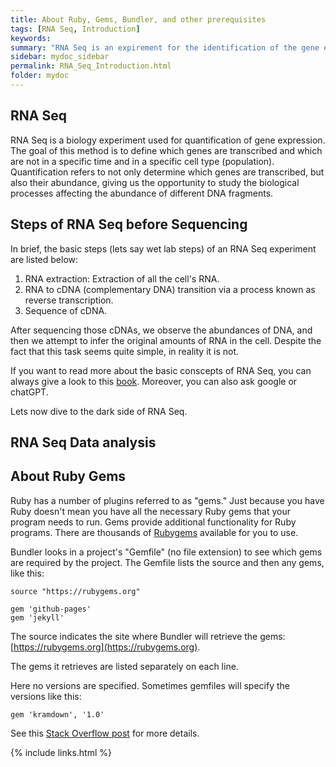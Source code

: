 ```yaml
---
title: About Ruby, Gems, Bundler, and other prerequisites
tags: [RNA Seq, Introduction]
keywords:
summary: "RNA Seq is an expirement for the identification of the gene expression profiles of cells."
sidebar: mydoc_sidebar
permalink: RNA_Seq_Introduction.html
folder: mydoc
---
```


## RNA Seq

RNA Seq is a biology experiment used for quantification of gene expression. The goal of this method is to define which genes are transcribed and which are not in
a specific time and in a specific cell type (population). Quantification refers to not only determine which genes are transcribed, but also their abundance,
giving us the opportunity to study the biological processes affecting the abundance of different DNA fragments.

## Steps of RNA Seq before Sequencing

In brief, the basic steps (lets say wet lab steps) of an RNA Seq experiment are listed below:

1. RNA extraction: Extraction of all the cell's RNA.
2. RNA to cDNA (complementary DNA) transition via a process known as reverse transcription.
3. Sequence of cDNA.

After sequencing those cDNAs, we observe the abundances of DNA, and then we attempt to infer the original amounts of RNA in the cell. Despite the fact that this
task seems quite simple, in reality it is not. 

If you want to read more about the basic conscepts of RNA Seq, you can always give a look to this [book](https://drive.google.com/file/d/10uR_guBPf75oF9lfAnu101llnnPIH2dx/view?usp=drive_link). Moreover, you can also ask google or chatGPT. 


Lets now dive to the dark side of RNA Seq.



## RNA Seq Data analysis













## About Ruby Gems

Ruby has a number of plugins referred to as "gems." Just because you have Ruby doesn't mean you have all the necessary Ruby gems that your program needs to run. Gems provide additional functionality for Ruby programs. There are thousands of [Rubygems](https://rubygems.org/) available for you to use.

Bundler looks in a project's "Gemfile" (no file extension) to see which gems are required by the project. The Gemfile lists the source and then any gems, like this:

```
source "https://rubygems.org"

gem 'github-pages'
gem 'jekyll'
```

The source indicates the site where Bundler will retrieve the gems: [https://rubygems.org](https://rubygems.org).

The gems it retrieves are listed separately on each line.

Here no versions are specified. Sometimes gemfiles will specify the versions like this:

```
gem 'kramdown', '1.0'
```


See this [Stack Overflow post](http://stackoverflow.com/questions/5170547/what-does-tilde-greater-than-mean-in-ruby-gem-dependencies) for more details.


{% include links.html %}
